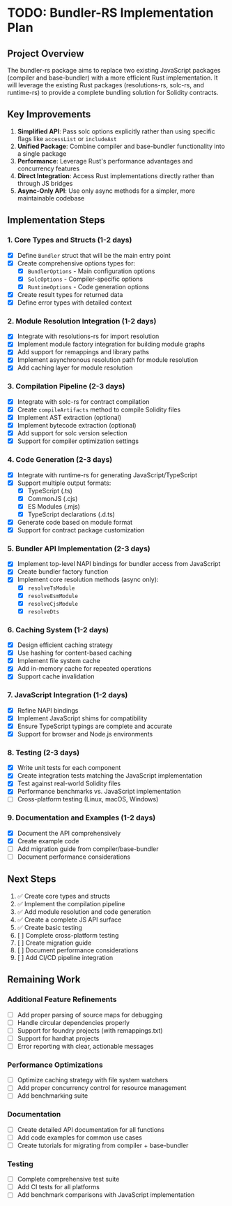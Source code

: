 # TODO: Bundler-RS Implementation Plan

## Project Overview

The bundler-rs package aims to replace two existing JavaScript packages (compiler and base-bundler) with a more efficient Rust implementation. It will leverage the existing Rust packages (resolutions-rs, solc-rs, and runtime-rs) to provide a complete bundling solution for Solidity contracts.

## Key Improvements

1. **Simplified API**: Pass solc options explicitly rather than using specific flags like `accessList` or `includeAst`
2. **Unified Package**: Combine compiler and base-bundler functionality into a single package
3. **Performance**: Leverage Rust's performance advantages and concurrency features
4. **Direct Integration**: Access Rust implementations directly rather than through JS bridges
5. **Async-Only API**: Use only async methods for a simpler, more maintainable codebase

## Implementation Steps

### 1. Core Types and Structs (1-2 days)

- [x] Define `Bundler` struct that will be the main entry point
- [x] Create comprehensive options types for:
  - [x] `BundlerOptions` - Main configuration options
  - [x] `SolcOptions` - Compiler-specific options
  - [x] `RuntimeOptions` - Code generation options
- [x] Create result types for returned data
- [x] Define error types with detailed context

### 2. Module Resolution Integration (1-2 days)

- [x] Integrate with resolutions-rs for import resolution
- [x] Implement module factory integration for building module graphs
- [x] Add support for remappings and library paths
- [x] Implement asynchronous resolution path for module resolution
- [x] Add caching layer for module resolution

### 3. Compilation Pipeline (2-3 days)

- [x] Integrate with solc-rs for contract compilation
- [x] Create `compileArtifacts` method to compile Solidity files
- [x] Implement AST extraction (optional)
- [x] Implement bytecode extraction (optional)
- [x] Add support for solc version selection
- [x] Support for compiler optimization settings

### 4. Code Generation (2-3 days)

- [x] Integrate with runtime-rs for generating JavaScript/TypeScript
- [x] Support multiple output formats:
  - [x] TypeScript (.ts)
  - [x] CommonJS (.cjs)
  - [x] ES Modules (.mjs)
  - [x] TypeScript declarations (.d.ts)
- [x] Generate code based on module format
- [x] Support for contract package customization

### 5. Bundler API Implementation (2-3 days)

- [x] Implement top-level NAPI bindings for bundler access from JavaScript
- [x] Create bundler factory function
- [x] Implement core resolution methods (async only):
  - [x] `resolveTsModule`
  - [x] `resolveEsmModule`
  - [x] `resolveCjsModule`
  - [x] `resolveDts`

### 6. Caching System (1-2 days)

- [x] Design efficient caching strategy
- [x] Use hashing for content-based caching
- [x] Implement file system cache
- [x] Add in-memory cache for repeated operations
- [x] Support cache invalidation

### 7. JavaScript Integration (1-2 days)

- [x] Refine NAPI bindings
- [x] Implement JavaScript shims for compatibility
- [x] Ensure TypeScript typings are complete and accurate
- [x] Support for browser and Node.js environments

### 8. Testing (2-3 days)

- [x] Write unit tests for each component
- [x] Create integration tests matching the JavaScript implementation
- [x] Test against real-world Solidity files
- [x] Performance benchmarks vs. JavaScript implementation
- [ ] Cross-platform testing (Linux, macOS, Windows)

### 9. Documentation and Examples (1-2 days)

- [x] Document the API comprehensively
- [x] Create example code
- [ ] Add migration guide from compiler/base-bundler
- [ ] Document performance considerations

## Next Steps

1. ✅ Create core types and structs
2. ✅ Implement the compilation pipeline
3. ✅ Add module resolution and code generation
4. ✅ Create a complete JS API surface
5. ✅ Create basic testing
6. [ ] Complete cross-platform testing
7. [ ] Create migration guide
8. [ ] Document performance considerations
9. [ ] Add CI/CD pipeline integration

## Remaining Work

### Additional Feature Refinements

- [ ] Add proper parsing of source maps for debugging
- [ ] Handle circular dependencies properly
- [ ] Support for foundry projects (with remappings.txt)
- [ ] Support for hardhat projects
- [ ] Error reporting with clear, actionable messages

### Performance Optimizations

- [ ] Optimize caching strategy with file system watchers
- [ ] Add proper concurrency control for resource management
- [ ] Add benchmarking suite

### Documentation

- [ ] Create detailed API documentation for all functions
- [ ] Add code examples for common use cases
- [ ] Create tutorials for migrating from compiler + base-bundler

### Testing

- [ ] Complete comprehensive test suite
- [ ] Add CI tests for all platforms
- [ ] Add benchmark comparisons with JavaScript implementation